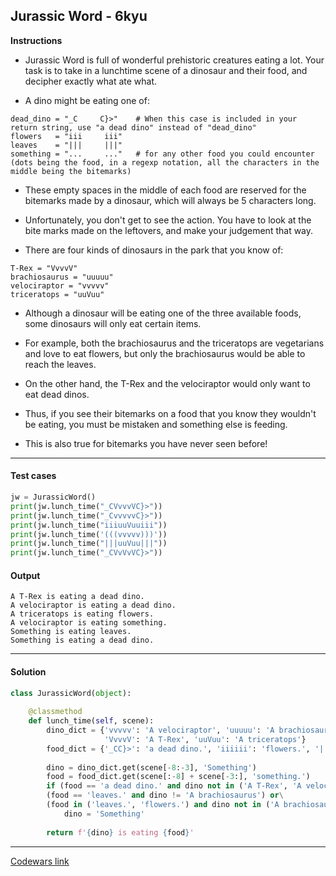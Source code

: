 ## Jurassic Word - 6kyu

**Instructions**

- Jurassic Word is full of wonderful prehistoric creatures eating a lot. Your task is to take in a lunchtime scene of a dinosaur and their food, and decipher exactly what ate what.

- A dino might be eating one of:

```
dead_dino = "_C     C}>"    # When this case is included in your return string, use "a dead dino" instead of "dead_dino"
flowers   = "iii     iii"
leaves    = "|||     |||"
something = "...     ..."   # for any other food you could encounter (dots being the food, in a regexp notation, all the characters in the middle being the bitemarks)
```

- These empty spaces in the middle of each food are reserved for the bitemarks made by a dinosaur, which will always be 5 characters long.

- Unfortunately, you don't get to see the action. You have to look at the bite marks made on the leftovers, and make your judgement that way.

- There are four kinds of dinosaurs in the park that you know of:

```
T-Rex = "VvvvV"
brachiosaurus = "uuuuu"
velociraptor = "vvvvv"
triceratops = "uuVuu"
```

- Although a dinosaur will be eating one of the three available foods, some dinosaurs will only eat certain items. 

- For example, both the brachiosaurus and the triceratops are vegetarians and love to eat flowers, but only the brachiosaurus would be able to reach the leaves. 

- On the other hand, the T-Rex and the velociraptor would only want to eat dead dinos. 

- Thus, if you see their bitemarks on a food that you know they wouldn't be eating, you must be mistaken and something else is feeding. 

- This is also true for bitemarks you have never seen before!

---

#### Test cases

```python
jw = JurassicWord()
print(jw.lunch_time("_CVvvvVC}>"))
print(jw.lunch_time("_CvvvvvC}>"))
print(jw.lunch_time("iiiuuVuuiii"))
print(jw.lunch_time('(((vvvvv)))'))
print(jw.lunch_time("|||uuVuu|||"))
print(jw.lunch_time("_CVvVvVC}>"))
```

#### Output 

```
A T-Rex is eating a dead dino.
A velociraptor is eating a dead dino.
A triceratops is eating flowers.
A velociraptor is eating something.
Something is eating leaves.
Something is eating a dead dino.
```

---

#### Solution

```python
class JurassicWord(object):
    
    @classmethod
    def lunch_time(self, scene):
        dino_dict = {'vvvvv': 'A velociraptor', 'uuuuu': 'A brachiosaurus', 
                     'VvvvV': 'A T-Rex', 'uuVuu': 'A triceratops'}
        food_dict = {'_CC}>': 'a dead dino.', 'iiiiii': 'flowers.', '||||||': 'leaves.'}
        
        dino = dino_dict.get(scene[-8:-3], 'Something')
        food = food_dict.get(scene[:-8] + scene[-3:], 'something.')
        if (food == 'a dead dino.' and dino not in ('A T-Rex', 'A velociraptor')) or\
        (food == 'leaves.' and dino != 'A brachiosaurus') or\
        (food in ('leaves.', 'flowers.') and dino not in ('A brachiosaurus', 'A triceratops')):
            dino = 'Something'
        
        return f'{dino} is eating {food}'
```

---

[Codewars link](https://www.codewars.com/kata/55709dc15ebd283cc9000007)
